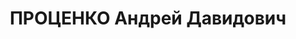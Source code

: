 ---
title: ПРОЦЕНКО Андрей Давидович
description: '1899, х. Дворцов, Курсавський р-н Ставропольського краю, Російська Федерація,
  росіянин, член ВКП(б), освіта середня, прож.: м. Лисичанськ, райвійськком

  Військовою колегією Верховного суду СРСР 2 січня 1938 р. засуджений до розстрілу
  Страчений 3 січня 1938 р.

  Реабілітований у 1958 р.'
---
